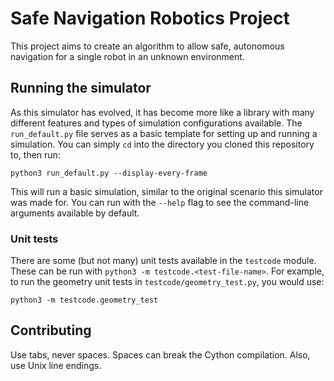 # Safe Navigation Robotics Project

This project aims to create an algorithm to allow safe, autonomous
navigation for a single robot in an unknown environment.

## Running the simulator

As this simulator has evolved, it has become more like a library with many
different features and types of simulation configurations available. The
`run_default.py` file serves as a basic template for setting up and running
a simulation.  You can simply `cd` into the directory you cloned this
repository to, then run:

```
python3 run_default.py --display-every-frame
```

This will run a basic simulation, similar to the original scenario this
simulator was made for. You can run with the `--help` flag to see the
command-line arguments available by default.

### Unit tests

There are some (but not many) unit tests available in the `testcode` module. These can be run with `python3 -m testcode.<test-file-name>`. For example, to run the geometry unit tests in `testcode/geometry_test.py`, you would use:
```
python3 -m testcode.geometry_test
```

## Contributing

Use tabs, never spaces. Spaces can break the Cython compilation. Also, use Unix line endings.


